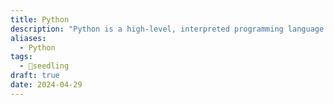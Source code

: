```yaml
---
title: Python
description: "Python is a high-level, interpreted programming language known for its simplicity, readability, and versatility. It emphasizes code readability and simplicity, making it an ideal language for beginners and experienced developers alike. Python supports multiple programming paradigms, including procedural, object-oriented, and functional programming, and has a rich ecosystem of libraries and frameworks for a wide range of applications, including web development, data analysis, machine learning, artificial intelligence, and scientific computing. "
aliases:
  - Python
tags:
  - 🌱seedling
draft: true
date: 2024-04-29
---
```

